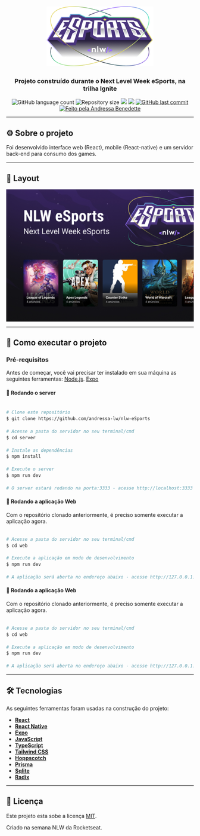 <h1 align="center">
	<img alt="Logo NLW eSports" src="https://raw.githubusercontent.com/andressa-lw/nlw-eSports/master/.github/logo.png" />
</h1>

<h3 align="center">
  Projeto construído durante o Next Level Week eSports, na trilha Ignite
</h3>

<p align="center">
  <img alt="GitHub language count" src="https://img.shields.io/github/languages/count/andressa-lw/nlw-eSports?style=flat-square&&color=%2304D361" />

  <img alt="Repository size" src="https://img.shields.io/github/repo-size/andressa-lw/nlw-eSports?style=flat-square" />
	
  <img src="https://img.shields.io/github/stars/andressa-lw/nlw-eSports?style=flat-square" />
  
  <img src="https://img.shields.io/github/license/andressa-lw/nlw-eSports?style=flat-square" />

  <a href="https://github.com/andressa-lw/nlw-eSports/commits/master">
    <img alt="GitHub last commit" src="https://img.shields.io/github/last-commit/andressa-lw/nlw-eSports?style=flat-square&">
  </a>

  <a href="https://rocketseat.com.br">
    <img alt="Feito pela Andressa Benedette" src="https://img.shields.io/badge/feito%20por-Andressa%20Benedette-%237519C1?style=flat-square&">
  </a>
</p>

---

## ⚙️ Sobre o projeto

Foi desenvolvido interface web (React), mobile (React-native) e um servidor back-end para consumo dos games.

---

## 🎨 Layout

<p align="center" style="display: flex; align-items: flex-start; justify-content: center;">
  <img alt="Imagem do APP" src="https://raw.githubusercontent.com/andressa-lw/nlw-eSports/master/.github/capa.jpg" />
</p>

---

## 🚀 Como executar o projeto

### Pré-requisitos

Antes de começar, você vai precisar ter instalado em sua máquina as seguintes ferramentas:
[Node.js](https://nodejs.org/en/). 
[Expo](https://expo.dev/)

#### 🧭 Rodando o server

```bash

# Clone este repositório
$ git clone https://github.com/andressa-lw/nlw-eSports

# Acesse a pasta do servidor no seu terminal/cmd
$ cd server

# Instale as dependências
$ npm install

# Execute o server
$ npm run dev

# O server estará rodando na porta:3333 - acesse http://localhost:3333

```

#### 🧭 Rodando a aplicação Web

Com o repositório clonado anteriormente, é preciso somente executar a aplicação agora.

```bash

# Acesse a pasta do servidor no seu terminal/cmd
$ cd web

# Execute a aplicação em modo de desenvolvimento
$ npm run dev

# A aplicação será aberta no endereço abaixo - acesse http://127.0.0.1:5173/

```

#### 🧭 Rodando a aplicação Web

Com o repositório clonado anteriormente, é preciso somente executar a aplicação agora.

```bash

# Acesse a pasta do servidor no seu terminal/cmd
$ cd web

# Execute a aplicação em modo de desenvolvimento
$ npm run dev

# A aplicação será aberta no endereço abaixo - acesse http://127.0.0.1:5173/

```

---

## 🛠 Tecnologias

As seguintes ferramentas foram usadas na construção do projeto:

-   **[React](https://reactjs.org/)**
-   **[React Native](https://reactnative.dev/)**
-   **[Expo](https://expo.dev/)**
-   **[JavaScript](https://www.javascript.com/)**
-   **[TypeScript](https://www.typescriptlang.org/)**
-   **[Tailwind CSS](https://tailwindcss.com/)**
-   **[Hoppscotch](https://hoppscotch.io/pt-br/)**
-   **[Prisma](https://www.prisma.io/react-server-components)**
-   **[Sqlite](https://www.sqlite.org/index.html)**
-   **[Radix](https://www.radix-ui.com/)**

---

## 📝 Licença

Este projeto esta sobe a licença [MIT](./LICENSE).

Criado na semana NLW da Rocketseat.